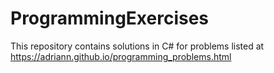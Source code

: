 # ProgrammingExercises

This repository contains solutions in C# for problems listed at https://adriann.github.io/programming_problems.html
